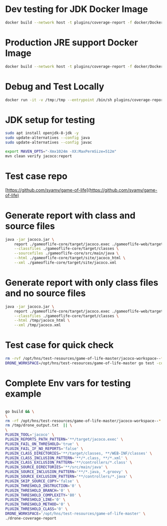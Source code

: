 # Dev testing for JDK Docker Image

```bash
docker build --network host -t plugins/coverage-report -f docker/Dockerfile.linux.amd64 .
```

# Production JRE support Docker Image

```bash
docker build --network host -t plugins/coverage-report -f docker/Dockerfile .
```

# Debug and Test Locally

```bash
docker run -it -v /tmp:/tmp --entrypoint /bin/sh plugins/coverage-report
```

# JDK setup for testing

```bash
sudo apt install openjdk-8-jdk -y
sudo update-alternatives --config java
sudo update-alternatives --config javac

export MAVEN_OPTS="-Xmx1024m -XX:MaxPermSize=512m"
mvn clean verify jacoco:report
```

# Test case repo

[https://github.com/syamv/game-of-life](https://github.com/syamv/game-of-life)

# Generate report with class and source files

```bash
java -jar jacoco.jar \
    report ./gameoflife-core/target/jacoco.exec ./gameoflife-web/target/jacoco.exec \
    --classfiles ./gameoflife-core/target/classes \
    --sourcefiles ./gameoflife-core/src/main/java \
    --html ./gameoflife-core/target/site/jacoco_html \
    --xml ./gameoflife-core/target/site/jacoco.xml
```

# Generate report with only class files and no source files

```bash
java -jar jacoco.jar \
    report ./gameoflife-core/target/jacoco.exec ./gameoflife-web/target/jacoco.exec \
    --classfiles ./gameoflife-core/target/classes \
    --html /tmp/jacoco_html \
    --xml /tmp/jacoco.xml
```

# Test case for quick check

```bash
rm -rvf /opt/hns/test-resources/game-of-life-master/jacoco-workspace--* && \
DRONE_WORKSPACE=/opt/hns/test-resources/game-of-life-master go test -count=1 -run ^TestSourcePathWithIncludeAndExclude$
```

# Complete Env vars for testing example
```bash

go build && \
\
rm -rf /opt/hns/test-resources/game-of-life-master/jacoco-workspace--* &&
rm /tmp/drone_output.txt  || \
\
PLUGIN_TOOL='jacoco' \
PLUGIN_REPORTS_PATH_PATTERN='**/target/jacoco.exec' \
PLUGIN_FAIL_ON_THRESHOLD='true' \
PLUGIN_FAIL_IF_NO_REPORTS='false' \
PLUGIN_CLASS_DIRECTORIES='**/target/classes, **/WEB-INF/classes' \
PLUGIN_CLASS_INCLUSION_PATTERN='**/*.class, **/*.xml' \
PLUGIN_CLASS_EXCLUSION_PATTERN='**/controllers/*.class' \
PLUGIN_SOURCE_DIRECTORIES='**/src/main/java' \
PLUGIN_SOURCE_INCLUSION_PATTERN='**/*.java, *.groovy' \
PLUGIN_SOURCE_EXCLUSION_PATTERN='**/controllers/*.java' \
PLUGIN_SKIP_SOURCE_COPY='false' \
PLUGIN_THRESHOLD_INSTRUCTION='0' \
PLUGIN_THRESHOLD_BRANCH='0' \
PLUGIN_THRESHOLD_COMPLEXITY='80' \
PLUGIN_THRESHOLD_LINE='0' \
PLUGIN_THRESHOLD_METHOD='0' \
PLUGIN_THRESHOLD_CLASS='0' \
DRONE_WORKSPACE='/opt/hns/test-resources/game-of-life-master' \
./drone-coverage-report

```